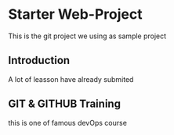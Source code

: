# Starter Web-Project
This is the git project we using as sample project


## Introduction
A lot of leasson have already submited

## GIT & GITHUB Training
this is one of famous devOps course
